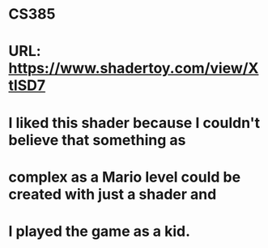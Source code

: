 # CS385
# URL: https://www.shadertoy.com/view/XtlSD7
# I liked this shader because I couldn't believe that something as 
# complex as a Mario level could be created with just a shader and
# I played the game as a kid.